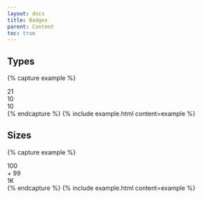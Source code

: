```yaml
---
layout: docs
title: Badges
parent: Content
toc: true
---
```


## Types

{% capture example %}
<div class="badge">
  21
</div>

<div class="badge badge-secondary">
  10
</div>

<div class="badge badge-outline">
  10
</div>
{% endcapture %}
{% include example.html content=example %}

## Sizes

{% capture example %}
<div class="badge badge-small">
  100
</div>

<div class="badge">
  + 99
</div>

<div class="badge badge-big">
  1K
</div>
{% endcapture %}
{% include example.html content=example %}
